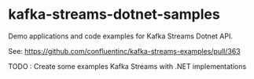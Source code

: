# kafka-streams-dotnet-samples

Demo applications and code examples for Kafka Streams Dotnet API.


See: https://github.com/confluentinc/kafka-streams-examples/pull/363

TODO : Create some examples Kafka Streams with .NET implementations
